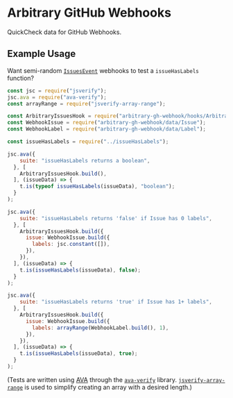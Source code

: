 # Arbitrary GitHub Webhooks

QuickCheck data for GitHub Webhooks.

## Example Usage

Want semi-random [`IssuesEvent`](https://developer.github.com/v3/activity/events/types/#issuesevent) webhooks
to test a `issueHasLabels` function?

```js
const jsc = require("jsverify");
jsc.ava = require("ava-verify");
const arrayRange = require("jsverify-array-range");

const ArbitraryIssuesHook = require("arbitrary-gh-webhook/hooks/ArbitraryIssuesHook");
const WebhookIssue = require("arbitrary-gh-webhook/data/Issue");
const WebhookLabel = require("arbitrary-gh-webhook/data/Label");

const issueHasLabels = require("../issueHasLabels");

jsc.ava({
    suite: "issueHasLabels returns a boolean",
  }, [
    ArbitraryIssuesHook.build(),
  ], (issueData) => {
    t.is(typeof issueHasLabels(issueData), "boolean");
  }
);

jsc.ava({
    suite: "issueHasLabels returns 'false' if Issue has 0 labels",
  }, [
    ArbitraryIssuesHook.build({
      issue: WebhookIssue.build({
        labels: jsc.constant([]),
      }),
    }),
  ], (issueData) => {
    t.is(issueHasLabels(issueData), false);
  }
);

jsc.ava({
    suite: "issueHasLabels returns 'true' if Issue has 1+ labels",
  }, [
    ArbitraryIssuesHook.build({
      issue: WebhookIssue.build({
        labels: arrayRange(WebhookLabel.build(), 1),
      }),
    }),
  ], (issueData) => {
    t.is(issueHasLabels(issueData), true);
  }
);
```
(Tests are written using  [AVA][] through the [`ava-verify`][] library.  [`jsverify-array-range`][] is used to simplify creating an array with a desired length.)

[JSVerify]: https://github.com/jsverify/jsverify
[AVA]: https://github.com/avajs/ava
[`ava-verify`]: https://www.npmjs.com/package/ava-verify
[`jsverify-array-range`]: https://github.com/rweda/jsverify-array-range
